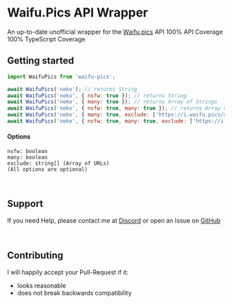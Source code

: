 # Waifu.Pics API Wrapper

An up-to-date unofficial wrapper for the [Waifu.pics](https://waifu.pics/) API
100% API Coverage
100% TypeScript Coverage

## Getting started

```js
import WaifuPics from 'waifu-pics';

await WaifuPics('neko'); // returns String
await WaifuPics('neko', { nsfw: true }); // returns String
await WaifuPics('neko', { many: true }); // returns Array of Strings
await WaifuPics('neko', { nsfw: true, many: true }); // returns Array of Strings
await WaifuPics('neko', { many: true, exclude: ['https://i.waifu.pics/xxx.jpg'] }); // returns Array of Strings
await WaifuPics('neko', { nsfw: true, many: true, exclude: ['https://i.waifu.pics/xxx.jpg'] }); // returns Array of Strings
```


#### Options
```
nsfw: boolean
many: boolean
exclude: string[] (Array of URLs)
(All options are optional)
```

<br>

## Support

If you need Help, please contact me at [Discord](https://discord.gg/euTdctganf) or open an Issue on [GitHub](https://github.com/Larsundso/waifu.pics/issues)

<br>

## Contributing

I will happily accept your Pull-Request if it:

- looks reasonable
- does not break backwards compatibility
